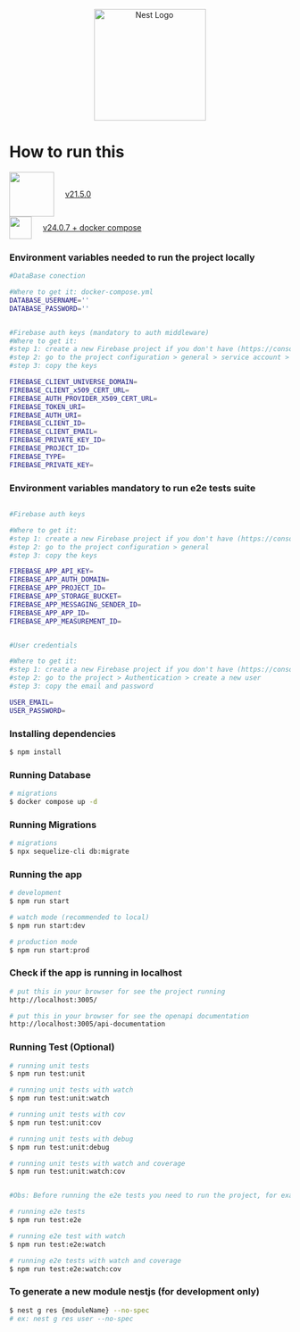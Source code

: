 <p align="center">
  <a href="http://nestjs.com/" target="blank"><img src="https://nestjs.com/img/logo-small.svg" width="200" alt="Nest Logo" /></a>
</p>

# How to run this

<a href="https://nodejs.org/en" style="display: flex; align-items: center; cursor: pointer;">
<img style="margin-right: 20px;" src="https://cdn.jsdelivr.net/gh/devicons/devicon/icons/nodejs/nodejs-plain-wordmark.svg" height="80"/>
<span>v21.5.0</span>
</a>

<a href="https://nodejs.org/en" style="display: flex; align-items: center; cursor: pointer;">
<img style="margin-right: 20px;" src="https://cdn.jsdelivr.net/gh/devicons/devicon/icons/docker/docker-plain-wordmark.svg" height="40"/>
<span>v24.0.7 + docker compose</span>
</a>

### Environment variables needed to run the project locally

```bash
#DataBase conection

#Where to get it: docker-compose.yml
DATABASE_USERNAME=''
DATABASE_PASSWORD=''

```

```bash

#Firebase auth keys (mandatory to auth middleware)
#Where to get it:
#step 1: create a new Firebase project if you don't have (https://console.firebase.google.com/u/1/)
#step 2: go to the project configuration > general > service account > generate a new private key
#step 3: copy the keys

FIREBASE_CLIENT_UNIVERSE_DOMAIN=
FIREBASE_CLIENT_x509_CERT_URL=
FIREBASE_AUTH_PROVIDER_X509_CERT_URL=
FIREBASE_TOKEN_URI=
FIREBASE_AUTH_URI=
FIREBASE_CLIENT_ID=
FIREBASE_CLIENT_EMAIL=
FIREBASE_PRIVATE_KEY_ID=
FIREBASE_PROJECT_ID=
FIREBASE_TYPE=
FIREBASE_PRIVATE_KEY=

```

### Environment variables mandatory to run e2e tests suite

```bash

#Firebase auth keys

#Where to get it:
#step 1: create a new Firebase project if you don't have (https://console.firebase.google.com/u/1/)
#step 2: go to the project configuration > general
#step 3: copy the keys

FIREBASE_APP_API_KEY=
FIREBASE_APP_AUTH_DOMAIN=
FIREBASE_APP_PROJECT_ID=
FIREBASE_APP_STORAGE_BUCKET=
FIREBASE_APP_MESSAGING_SENDER_ID=
FIREBASE_APP_APP_ID=
FIREBASE_APP_MEASUREMENT_ID=

```

```bash

#User credentials

#Where to get it:
#step 1: create a new Firebase project if you don't have (https://console.firebase.google.com/u/1/)
#step 2: go to the project > Authentication > create a new user
#step 3: copy the email and password

USER_EMAIL=
USER_PASSWORD=

```

### Installing dependencies

```bash
$ npm install
```

### Running Database

```bash
# migrations
$ docker compose up -d
```

### Running Migrations

```bash
# migrations
$ npx sequelize-cli db:migrate
```

### Running the app

```bash
# development
$ npm run start

# watch mode (recommended to local)
$ npm run start:dev

# production mode
$ npm run start:prod
```

### Check if the app is running in localhost

```bash
# put this in your browser for see the project running
http://localhost:3005/

# put this in your browser for see the openapi documentation
http://localhost:3005/api-documentation
```

### Running Test (Optional)

```bash
# running unit tests
$ npm run test:unit

# running unit tests with watch
$ npm run test:unit:watch

# running unit tests with cov
$ npm run test:unit:cov

# running unit tests with debug
$ npm run test:unit:debug

# running unit tests with watch and coverage
$ npm run test:unit:watch:cov


#Obs: Before running the e2e tests you need to run the project, for example, with the command > npm run start:dev.

# running e2e tests
$ npm run test:e2e

# running e2e test with watch
$ npm run test:e2e:watch

# running e2e tests with watch and coverage
$ npm run test:e2e:watch:cov
```

### To generate a new module nestjs (for development only)

```bash
$ nest g res {moduleName} --no-spec
# ex: nest g res user --no-spec
```
